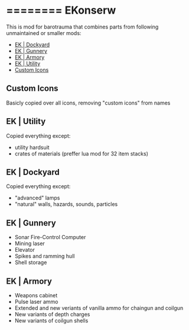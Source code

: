 ========
EKonserw
=========

This is mod for barotrauma that combines parts from following unmaintained or smaller mods:

* [EK | Dockyard](https://steamcommunity.com/sharedfiles/filedetails/?id=2390137099)
* [EK | Gunnery](https://steamcommunity.com/sharedfiles/filedetails/?id=2390126010)
* [EK | Armory](https://steamcommunity.com/sharedfiles/filedetails/?id=1769403760)
* [EK | Utility](https://steamcommunity.com/sharedfiles/filedetails/?id=1946765892)
* [Custom Icons](https://steamcommunity.com/sharedfiles/filedetails/?id=2158336772)

Custom Icons
------------
Basicly copied over all icons, removing "custom icons" from names

EK | Utility
------------
Copied everything except:
* utility hardsuit
* crates of materials (preffer lua mod for 32 item stacks)

EK | Dockyard
---------
Copied everything except:
* "advanced" lamps
* "natural" walls, hazards, sounds, particles


EK | Gunnery
----------
* Sonar Fire-Control Computer
* Mining laser
* Elevator
* Spikes and ramming hull
* Shell storage

EK | Armory
-----------
* Weapons cabinet
* Pulse laser ammo
* Extended and new veriants of vanilla ammo for chaingun and coilgun
* New variants of depth charges
* New variants of coilgun shells
